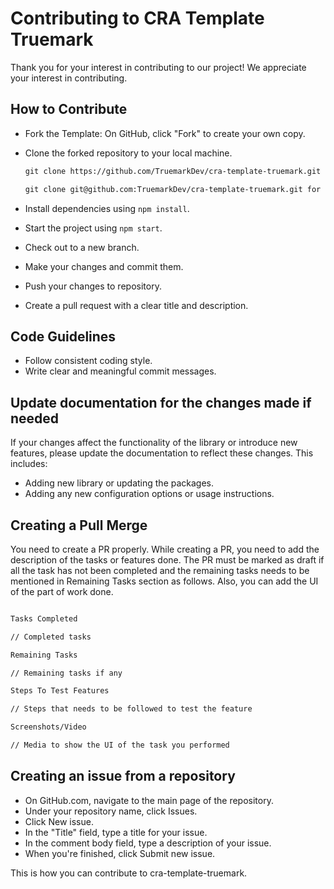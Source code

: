 # Contributing to CRA Template Truemark

Thank you for your interest in contributing to our project! We appreciate your interest in contributing.

## How to Contribute

- Fork the Template: On GitHub, click "Fork" to create your own copy.
- Clone the forked repository to your local machine.

    ```md 
    git clone https://github.com/TruemarkDev/cra-template-truemark.git for https.

    git clone git@github.com:TruemarkDev/cra-template-truemark.git for ssh.
    ```

- Install dependencies using `npm install`.
- Start the project using `npm start`.
- Check out to a new branch.
- Make your changes and commit them.
- Push your changes to repository.
- Create a pull request with a clear title and description.

## Code Guidelines

- Follow consistent coding style.
- Write clear and meaningful commit messages.

## Update documentation for the changes made if needed

If your changes affect the functionality of the library or introduce new features, please update the documentation to reflect these changes. This includes:

-  Adding new library or updating the packages.
-  Adding any new configuration options or usage instructions.

## Creating a Pull Merge

You need to create a PR properly. While creating a PR, you need to add the description of the tasks or features done. The PR must be marked as draft if all the task has not been completed and the remaining tasks needs to be mentioned in Remaining Tasks section as follows. Also, you can add the UI of the part of work done.

```md

Tasks Completed

// Completed tasks

Remaining Tasks

// Remaining tasks if any

Steps To Test Features

// Steps that needs to be followed to test the feature

Screenshots/Video

// Media to show the UI of the task you performed

```

## Creating an issue from a repository

- On GitHub.com, navigate to the main page of the repository.
- Under your repository name, click Issues.
- Click New issue.
- In the "Title" field, type a title for your issue.
- In the comment body field, type a description of your issue.
- When you're finished, click Submit new issue.

This is how you can contribute to cra-template-truemark.





